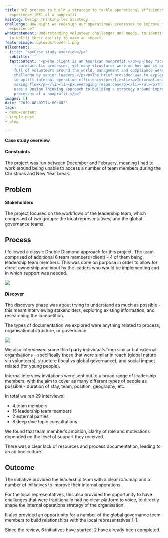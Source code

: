 ```yaml
---
title: HCD process to build a strategy to tackle operational efficiency and employee
  experience (EX) at a nonprofit
maintag: Design Thinking-led Strategy
challenge: How might we redesign our operational processes to improve the volunteer
  experience?
whatstatement: Understanding volunteer challenges and needs, to identify key opportunities
  to uplift their ability to make an impact.
featureimage: uploads/cover-1.png
allcontent:
- title: "<p>Case study overview</p>"
  subtitle: ''
  textcontent: "<p>The client is an American nonprofit.</p><p>They faced many challenges
    - bureaucratic processes, yet many structures were ad hoc and is predominately
    full of volunteers around the world, management and compliance were cited as a
    challenge by senior leaders.</p><p>The brief provided was to explore:</p><ul><li><p>Opportunities
    to uplift internal operation efficiency</p></li><li><p>Informational and decision
    making flow</p></li><li><p>Leveraging resources</p></li></ul><p>This case study
    uses a Design Thinking approach to building a strategy around improving internal
    processes at a nonprofit.</p>"
images: []
date: '2019-08-02T14:00:00Z'
tags:
- demo-content
- simple-post
- blog

---
```

**Case study overview**

#### Constraints

The project was run between December and February, meaning I had to work around being unable to access a number of team members during the Christmas and New Year break.

## Problem

#### Stakeholders

The project focused on the workflows of the leadership team, which comprised of two groups: the local representatives, and the global governance teams.

## Process

I followed a classic Double Diamond approach for this project. The team comprised of additional 6 team members (client) - 4 of them being leadership team members. This was done on purpose in order to allow for direct ownership and input by the leaders who would be implementing and in which support was needed.

![](https://soph.ee/images/blog-images/43447-internal/1.%20Timeline.png)

#### Discover

The discovery phase was about trying to understand as much as possible - this meant interviewing stakeholders, exploring existing information, and researching the competition.

The types of documentation we explored were anything related to process, organisational structure, or governance.

![](https://soph.ee/images/blog-images/43447-internal/3.%20Files.png)

We also interviewed some third party individuals from similar but external organisations - specifically those that were similar in reach (global nature via volunteers), structure (local vs global governance), and social impact related (for young people).

Internal interview invitations were sent out to a broad range of leadership members, with the aim to cover as many different types of people as possible - duration of stay, team, position, geography, etc.

In total we ran 29 interviews:

* 4 team members
* 15 leadership team members
* 2 external parties
* 8 deep dive topic consultations

We found that team member’s ambition, clarity of role and motivations depended on the level of support they received.

There was a clear lack of resources and process documentation, leading to an ad hoc culture.

## Outcome

The initiative provided the leadership team with a clear roadmap and a number of initiatives to improve their internal operations.

For the local representatives, this also provided the opportunity to have challenges that were traditionally had no clear platform to voice, to directly shape the internal operations strategy of the organisation.

It also provided an opportunity for a number of the global governance team members to build relationships with the local representatives 1-1.

Since the review, 6 initiatives have started. 2 have already been completed.